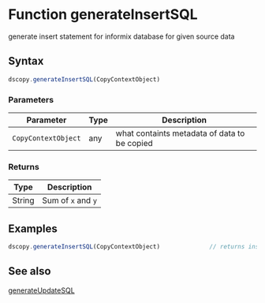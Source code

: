 # Function generateInsertSQL

generate insert statement for informix database for given source data 


## Syntax

```js
dscopy.generateInsertSQL(CopyContextObject)
```

### Parameters

Parameter | Type | Description
--------- | ---- | -----------
`CopyContextObject` | any | what containts metadata of data to be copied

### Returns

Type | Description
---- | -----------
String | Sum of `x` and `y`


## Examples

```js
dscopy.generateInsertSQL(CopyContextObject)              // returns insert into test (id,name) values (1,'test');

```


## See also

[generateUpdateSQL](generateUpdateSQL.md)


<!-- Note: This file is automatically generated from source code comments. Changes made in this file will be overridden. -->
